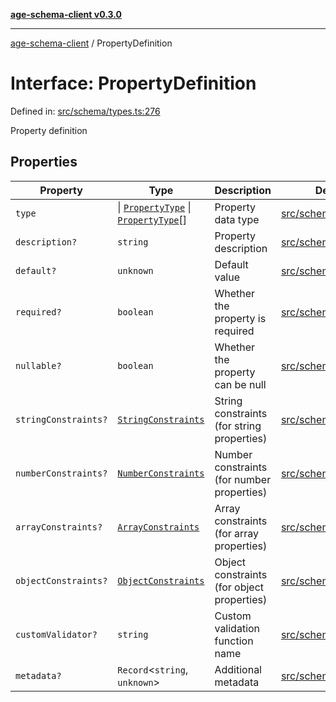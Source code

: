 [**age-schema-client v0.3.0**](../index.md)

***

[age-schema-client](/ageSchemaClient/api-generated/index.md) / PropertyDefinition

# Interface: PropertyDefinition

Defined in: [src/schema/types.ts:276](https://github.com/standardbeagle/ageSchemaClient/blob/main/src/schema/types.ts#L276)

Property definition

## Properties

| Property | Type | Description | Defined in |
| ------ | ------ | ------ | ------ |
| <a id="type"></a> `type` | \| [`PropertyType`](/ageSchemaClient/api-generated/enumerations/PropertyType.md) \| [`PropertyType`](/ageSchemaClient/api-generated/enumerations/PropertyType.md)[] | Property data type | [src/schema/types.ts:280](https://github.com/standardbeagle/ageSchemaClient/blob/main/src/schema/types.ts#L280) |
| <a id="description"></a> `description?` | `string` | Property description | [src/schema/types.ts:285](https://github.com/standardbeagle/ageSchemaClient/blob/main/src/schema/types.ts#L285) |
| <a id="default"></a> `default?` | `unknown` | Default value | [src/schema/types.ts:290](https://github.com/standardbeagle/ageSchemaClient/blob/main/src/schema/types.ts#L290) |
| <a id="required"></a> `required?` | `boolean` | Whether the property is required | [src/schema/types.ts:295](https://github.com/standardbeagle/ageSchemaClient/blob/main/src/schema/types.ts#L295) |
| <a id="nullable"></a> `nullable?` | `boolean` | Whether the property can be null | [src/schema/types.ts:300](https://github.com/standardbeagle/ageSchemaClient/blob/main/src/schema/types.ts#L300) |
| <a id="stringconstraints"></a> `stringConstraints?` | [`StringConstraints`](/ageSchemaClient/api-generated/interfaces/StringConstraints.md) | String constraints (for string properties) | [src/schema/types.ts:305](https://github.com/standardbeagle/ageSchemaClient/blob/main/src/schema/types.ts#L305) |
| <a id="numberconstraints"></a> `numberConstraints?` | [`NumberConstraints`](/ageSchemaClient/api-generated/interfaces/NumberConstraints.md) | Number constraints (for number properties) | [src/schema/types.ts:310](https://github.com/standardbeagle/ageSchemaClient/blob/main/src/schema/types.ts#L310) |
| <a id="arrayconstraints"></a> `arrayConstraints?` | [`ArrayConstraints`](/ageSchemaClient/api-generated/interfaces/ArrayConstraints.md) | Array constraints (for array properties) | [src/schema/types.ts:315](https://github.com/standardbeagle/ageSchemaClient/blob/main/src/schema/types.ts#L315) |
| <a id="objectconstraints"></a> `objectConstraints?` | [`ObjectConstraints`](/ageSchemaClient/api-generated/interfaces/ObjectConstraints.md) | Object constraints (for object properties) | [src/schema/types.ts:320](https://github.com/standardbeagle/ageSchemaClient/blob/main/src/schema/types.ts#L320) |
| <a id="customvalidator"></a> `customValidator?` | `string` | Custom validation function name | [src/schema/types.ts:325](https://github.com/standardbeagle/ageSchemaClient/blob/main/src/schema/types.ts#L325) |
| <a id="metadata"></a> `metadata?` | `Record`\<`string`, `unknown`\> | Additional metadata | [src/schema/types.ts:330](https://github.com/standardbeagle/ageSchemaClient/blob/main/src/schema/types.ts#L330) |
